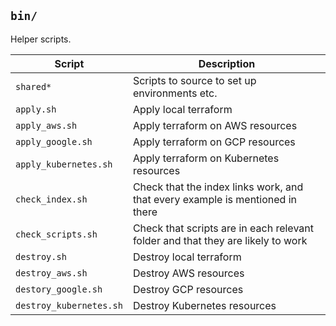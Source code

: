 ## `bin/`

Helper scripts.


| Script             | Description          |
| -------------      | --------------     |
| `shared*`          | Scripts to source to set up environments etc. |
|`apply.sh`          | Apply local terraform |
|`apply_aws.sh`      | Apply terraform on AWS resources |
|`apply_google.sh`   | Apply terraform on GCP resources |
|`apply_kubernetes.sh`     | Apply terraform on Kubernetes resources |
|`check_index.sh`    | Check that the index links work, and that every example is mentioned in there |
|`check_scripts.sh`  | Check that scripts are in each relevant folder and that they are likely to work |
|`destroy.sh`        | Destroy local terraform |
|`destroy_aws.sh`    | Destroy AWS resources|
|`destory_google.sh` | Destroy GCP resources |
|`destroy_kubernetes.sh`   | Destroy Kubernetes resources|
